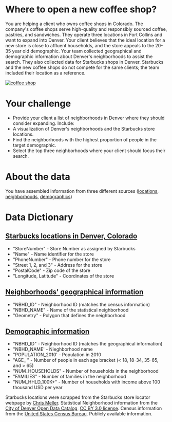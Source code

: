# Where to open a new coffee shop?
 You are helping a client who owns coffee shops in Colorado. The company's coffee shops serve high-quality and responsibly sourced coffee, pastries, and sandwiches. They operate three locations in Fort Collins and want to expand into Denver. Your client believes that the ideal location for a new store is close to affluent households, and the store appeals to the 20-35 year old demographic. Your team collected geographical and demographic information about Denver's neighborhoods to assist the search. They also collected data for Starbucks shops in Denver. Starbucks and the new coffee shops do not compete for the same clients; the team included their location as a reference.
 
 <p> <a href="#" target="blank"><img src="" alt="coffee shop" /></a> </p>

# Your challenge
- Provide your client a list of neighborhoods in Denver where they should consider expanding. Include:
- A visualization of Denver's neighborhoods and the Starbucks store locations.
- Find the neighborhoods with the highest proportion of people in the target demographic.
- Select the top three neighborhoods where your client should focus their search.

# About the data
You have assembled information from three different sources ([locations](https://github.com/chrismeller/), [neighborhoods](http://data.denvergov.org/), [demographics](https://www.census.gov/))

# Data Dictionary
## [Starbucks locations in Denver, Colorado](https://github.com/tripleaceme/TrevoTech-Class-Lecture-Resources/blob/main/Project/Project%201/Data/location.csv)
- "StoreNumber" - Store Number as assigned by Starbucks
- "Name" - Name identifier for the store
- "PhoneNumber" - Phone number for the store
- "Street 1, 2, and 3" - Address for the store
- "PostalCode" - Zip code of the store
- "Longitude, Latitude" - Coordinates of the store
## [Neighborhoods' geographical information](https://github.com/tripleaceme/TrevoTech-Class-Lecture-Resources/blob/main/Project/Project%201/Data/neighborhoods.csv)
- "NBHD_ID" - Neighborhood ID (matches the census information)
- "NBHD_NAME" - Name of the statistical neighborhood
- "Geometry" - Polygon that defines the neighborhood
## [Demographic information](https://github.com/tripleaceme/TrevoTech-Class-Lecture-Resources/blob/main/Project/Project%201/Data/census.csv)
- "NBHD_ID" - Neighborhood ID (matches the geographical information)
- "NBHD_NAME' - Nieghborhood name
- "POPULATION_2010' - Population in 2010
- "AGE_ " - Number of people in each age bracket (< 18, 18-34, 35-65, and > 65)
- "NUM_HOUSEHOLDS" - Number of households in the neighborhood
- "FAMILIES" - Number of families in the neighborhood
- "NUM_HHLD_100K+" - Number of households with income above 100 thousand USD per year



Starbucks locations were scrapped from the Starbucks store locator webpage by [Chris Meller](https://github.com/chrismeller/).
Statistical Neighborhood information from the [City of Denver Open Data Catalog](http://data.denvergov.org/), [CC BY 3.0 license](http://creativecommons.org/licenses/by/3.0/).
Census information from the [United States Census Bureau](https://www.census.gov/). Publicly available information.

